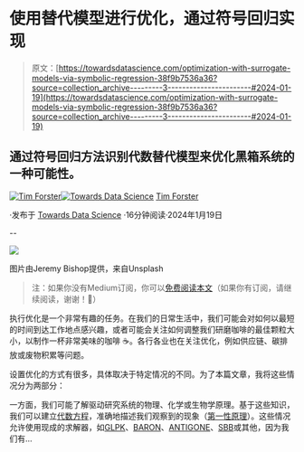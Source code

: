 # 使用替代模型进行优化，通过符号回归实现

> 原文：[https://towardsdatascience.com/optimization-with-surrogate-models-via-symbolic-regression-38f9b7536a36?source=collection_archive---------3-----------------------#2024-01-19](https://towardsdatascience.com/optimization-with-surrogate-models-via-symbolic-regression-38f9b7536a36?source=collection_archive---------3-----------------------#2024-01-19)

## **通过符号回归方法识别代数替代模型来优化黑箱系统的一种可能性。**

[](https://medium.com/@mit.forster?source=post_page---byline--38f9b7536a36--------------------------------)[![Tim Forster](../Images/0159a256b7fa28c674a1d5e1489e0df6.png)](https://medium.com/@mit.forster?source=post_page---byline--38f9b7536a36--------------------------------)[](https://towardsdatascience.com/?source=post_page---byline--38f9b7536a36--------------------------------)[![Towards Data Science](../Images/a6ff2676ffcc0c7aad8aaf1d79379785.png)](https://towardsdatascience.com/?source=post_page---byline--38f9b7536a36--------------------------------) [Tim Forster](https://medium.com/@mit.forster?source=post_page---byline--38f9b7536a36--------------------------------)

·发布于 [Towards Data Science](https://towardsdatascience.com/?source=post_page---byline--38f9b7536a36--------------------------------) ·16分钟阅读·2024年1月19日

--

![](../Images/f9de50a25cdc455a33647209b4aa3dc2.png)

图片由Jeremy Bishop提供，来自Unsplash

> 注：如果你没有Medium订阅，你可以[免费阅读本文](https://towardsdatascience.com/optimization-with-surrogate-models-via-symbolic-regression-38f9b7536a36?source=collection_archive---------3-----------------------#2024-01-19)（如果你有订阅，请继续阅读，谢谢！🥰）

执行优化是一个非常有趣的任务。在我们的日常生活中，我们可能会对如何以最短的时间到达工作地点感兴趣，或者可能会关注如何调整我们研磨咖啡的最佳颗粒大小，以制作一杯非常美味的咖啡 ☕。各行各业也在关注优化，例如供应链、碳排放或废物积累等问题。

设置优化的方式有很多，具体取决于特定情况的不同。为了本篇文章，我将这些情况分为两部分：

一方面，我们可能了解驱动研究系统的物理、化学或生物学原理。基于这些知识，我们可以建立[代数方程](https://en.wikipedia.org/wiki/Algebraic_equation)，准确地描述我们观察到的现象（[第一性原理](https://en.wikipedia.org/wiki/First_principle)）。这些情况允许使用现成的求解器，如[GLPK](https://www.gnu.org/software/glpk/)、[BARON](https://link.springer.com/article/10.1007/BF00138693)、[ANTIGONE](https://link.springer.com/article/10.1007/s10898-014-0166-2)、[SBB](https://www.gams.com/latest/docs/S_SBB.html)或其他，因为我们有…
